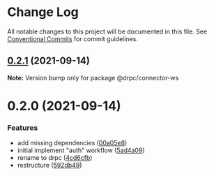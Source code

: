 # Change Log

All notable changes to this project will be documented in this file.
See [Conventional Commits](https://conventionalcommits.org) for commit guidelines.

## [0.2.1](https://gitr.net/mindary/drpc/compare/@drpc/connector-ws@0.2.0...@drpc/connector-ws@0.2.1) (2021-09-14)

**Note:** Version bump only for package @drpc/connector-ws





# 0.2.0 (2021-09-14)


### Features

* add missing dependencies ([00a05e8](https://gitr.net/mindary/drpc/commits/00a05e88bd563c9c8ba386f08f474d6e8c2b7327))
* initial implement "auth" workflow ([5ad4a09](https://gitr.net/mindary/drpc/commits/5ad4a09ac440fcb88755c08c0d856f0043cd5264))
* rename to drpc ([4cd6cfb](https://gitr.net/mindary/drpc/commits/4cd6cfbb25b69308ce11d3fff9f5523a5620e403))
* restructure ([592db49](https://gitr.net/mindary/drpc/commits/592db495d2a5619a12da71a2b0fd20ae5d236a8c))
